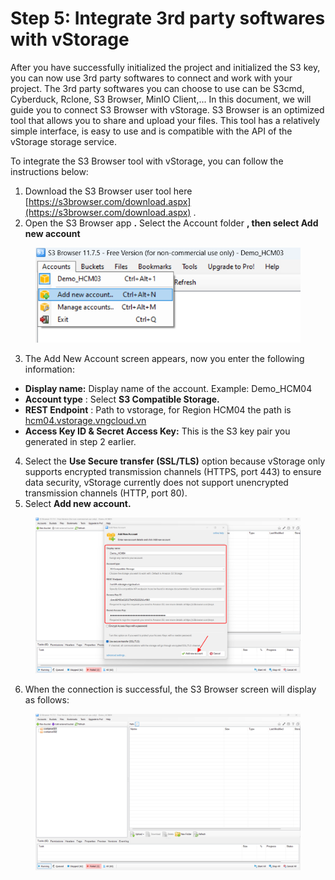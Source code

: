 # Step 5: Integrate 3rd party softwares with vStorage

After you have successfully initialized the project and initialized the S3 key, you can now use 3rd party softwares to connect and work with your project. The 3rd party softwares you can choose to use can be S3cmd, Cyberduck, Rclone, S3 Browser, MinIO Client,... In this document, we will guide you to connect S3 Browser with vStorage. S3 Browser is an optimized tool that allows you to share and upload your files. This tool has a relatively simple interface, is easy to use and is compatible with the API of the vStorage storage service.

To integrate the S3 Browser tool with vStorage, you can follow the instructions below:

1. Download the S3 Browser user tool here [https://s3browser.com/download.aspx](https://s3browser.com/download.aspx) .
2. Open the S3 Browser app **.** Select the Account folder **, then select Add new account**

<figure><img src="../../../../.gitbook/assets/image (8) (1) (1) (1) (1).png" alt="" width="443"><figcaption></figcaption></figure>

3. The Add New Account screen appears, now you enter the following information:

* **Display name:** Display name of the account. Example: Demo\_HCM04
* **Account type** : Select **S3 Compatible Storage.**
* **REST Endpoint** : Path to vstorage, for Region HCM04 the path is [hcm04.vstorage.vngcloud.vn](http://hcm01.vstorage.vngcloud.vn/)
* **Access Key ID & Secret Access Key:** This is the S3 key pair you generated in step 2 earlier.

4. Select the **Use Secure transfer (SSL/TLS)** option because vStorage only supports encrypted transmission channels (HTTPS, port 443) to ensure data security, vStorage currently does not support unencrypted transmission channels (HTTP, port 80).
5. Select **Add new account.**

<figure><img src="../../../../.gitbook/assets/image (9) (1) (1) (1) (1).png" alt=""><figcaption></figcaption></figure>

6. When the connection is successful, the S3 Browser screen will display as follows:

<figure><img src="../../../../.gitbook/assets/image (10) (1) (1) (1) (1).png" alt=""><figcaption></figcaption></figure>
